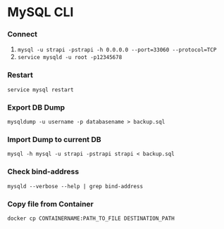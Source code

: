 # MySQL CLI

### Connect

1. `mysql -u strapi -pstrapi -h 0.0.0.0 --port=33060 --protocol=TCP`
2. `service mysqld -u root -p12345678`


### Restart

`service mysql restart`

### Export DB Dump
`mysqldump -u username -p databasename > backup.sql`

### Import Dump to current DB
`mysql -h mysql -u strapi -pstrapi strapi < backup.sql`


### Check bind-address
`mysqld --verbose --help | grep bind-address`

### Copy file from Container
`docker cp CONTAINERNAME:PATH_TO_FILE DESTINATION_PATH`
